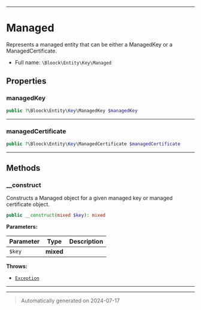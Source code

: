 ***

# Managed

Represents a managed entity that can be either a ManagedKey or a ManagedCertificate.



* Full name: `\Bloock\Entity\Key\Managed`



## Properties


### managedKey



```php
public ?\Bloock\Entity\Key\ManagedKey $managedKey
```






***

### managedCertificate



```php
public ?\Bloock\Entity\Key\ManagedCertificate $managedCertificate
```






***

## Methods


### __construct

Constructs a Managed object for a given managed key or managed certificate object.

```php
public __construct(mixed $key): mixed
```








**Parameters:**

| Parameter | Type | Description |
|-----------|------|-------------|
| `$key` | **mixed** |  |




**Throws:**

- [`Exception`](../../../Exception.md)



***


***
> Automatically generated on 2024-07-17
